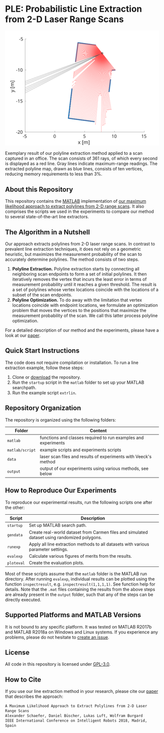 # PLE: Probabilistic Line Extraction from 2-D Laser Range Scans

![Line extraction example](./line_extraction.svg)

Exemplary result of our polyline extraction method applied to a scan captured in an office. The scan consists of 361 rays, of which every second is displayed as a red line. Gray lines indicate maximum-range readings. The extracted polyline map, drawn as blue lines, consists of ten vertices, reducing memory requirements to less than 3%.  

## About this Repository

This repository contains the [MATLAB](https://www.mathworks.com/products/matlab.html) implementation of [our maximum likelihood approach to extract polylines from 2-D range scans](http://ais.informatik.uni-freiburg.de/publications/papers/schaefer18icra.pdf). It also comprises the scripts we used in the experiments to compare our method to several state-of-the-art line extractors.

## The Algorithm in a Nutshell

Our approach extracts polylines from 2-D laser range scans. In contrast to prevalent line extraction techniques, it does not rely on a geometric heuristic, but maximizes the measurement probability of the scan to accurately determine polylines. The method consists of two steps.
1. **Polyline Extraction.** Polyline extraction starts by connecting all neighboring scan endpoints to form a set of initial polylines. It then iteratively removes the vertex that incurs the least error in terms of measurement probability until it reaches a given threshold. The result is a set of polylines whose vertex locations coincide with the locations of a subset of the scan endpoints. 
1. **Polyline Optimization.** To do away with the limitation that vertex locations coincide with endpoint locations, we formulate an optimization problem that moves the vertices to the positions that maximize the measurement probability of the scan. We call this latter process polyline optimization.

For a detailed description of our method and the experiments, please have a look at our [paper](http://ais.informatik.uni-freiburg.de/publications/papers/schaefer18iros.pdf).

## Quick Start Instructions

The code does not require compilation or installation. To run a line extraction example, follow these steps:

1. Clone or [download](https://github.com/acschaefer/ple/archive/master.zip) the repository.
2. Run the `startup` script in the `matlab` folder to set up your MATLAB searchpath.
3. Run the example script `extrlin`.

## Repository Organization

The repository is organized using the following folders:

| Folder | Content |
| --- | --- |
| `matlab` | functions and classes required to run examples and experiments |
| `matlab/script` | example scripts and experiments scripts |
| `data` | laser scan files and results of experiments with Veeck's method |
| `output` | output of our experiments using various methods, see below |

## How to Reproduce Our Experiments

To reproduce our experimental results, run the following scripts one after the other:

| Script | Description |
| --- | --- |
| `startup` | Set up MATLAB search path. |
| `gendata` | Create real-world dataset from Carmen files and simulated dataset using randomized polygons. |
| `runexp`  | Apply all line extraction methods to all datasets with various parameter settings. |
| `evalexp` | Calculate various figures of merits from the results. |
| `ploteval` | Create the evaluation plots. |

Most of these scripts assume that the `matlab` folder is the MATLAB run directory.
After running `evalexp`, individual results can be plotted using the function `inspectresult`, e.g. `inspectresult(1,1,1,1)`. See function help for details.
Note that the `.mat` files containing the results from the above steps are already present in the `output` folder, such that any of the steps can be directly executed.

## Supported Platforms and MATLAB Versions

It is not bound to any specific platform. It was tested on MATLAB R2017b and MATLAB R2018a on Windows and Linux systems. If you experience any problems, please do not hesitate to [create an issue](https://github.com/acschaefer/ple/issues/new).

## License

All code in this repository is licensed under [GPL-3.0](LICENSE).

## How to Cite

If you use our line extraction method in your research, please cite our [paper](http://ais.informatik.uni-freiburg.de/publications/papers/schaefer18iros.pdf) that describes the approach:
```
A Maximum Likelihood Approach to Extract Polylines from 2-D Laser Range Scans
Alexander Schaefer, Daniel Büscher, Lukas Luft, Wolfram Burgard
IEEE International Conference on Intelligent Robots 2018, Madrid, Spain
```
